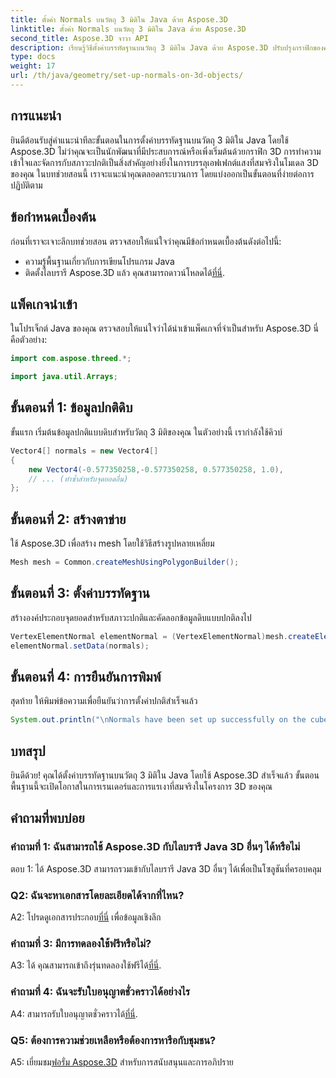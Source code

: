 ```yaml
---
title: ตั้งค่า Normals บนวัตถุ 3 มิติใน Java ด้วย Aspose.3D
linktitle: ตั้งค่า Normals บนวัตถุ 3 มิติใน Java ด้วย Aspose.3D
second_title: Aspose.3D จาวา API
description: เรียนรู้วิธีตั้งค่าบรรทัดฐานบนวัตถุ 3 มิติใน Java ด้วย Aspose.3D ปรับปรุงกราฟิกของคุณด้วยบทช่วยสอนที่ครอบคลุมนี้
type: docs
weight: 17
url: /th/java/geometry/set-up-normals-on-3d-objects/
---
```

## การแนะนำ

ยินดีต้อนรับสู่คำแนะนำทีละขั้นตอนในการตั้งค่าบรรทัดฐานบนวัตถุ 3 มิติใน Java โดยใช้ Aspose.3D ไม่ว่าคุณจะเป็นนักพัฒนาที่มีประสบการณ์หรือเพิ่งเริ่มต้นด้วยกราฟิก 3D การทำความเข้าใจและจัดการกับสภาวะปกติเป็นสิ่งสำคัญอย่างยิ่งในการบรรลุเอฟเฟกต์แสงที่สมจริงในโมเดล 3D ของคุณ ในบทช่วยสอนนี้ เราจะแนะนำคุณตลอดกระบวนการ โดยแบ่งออกเป็นขั้นตอนที่ง่ายต่อการปฏิบัติตาม

## ข้อกำหนดเบื้องต้น

ก่อนที่เราจะเจาะลึกบทช่วยสอน ตรวจสอบให้แน่ใจว่าคุณมีข้อกำหนดเบื้องต้นดังต่อไปนี้:

- ความรู้พื้นฐานเกี่ยวกับการเขียนโปรแกรม Java
-  ติดตั้งไลบรารี Aspose.3D แล้ว คุณสามารถดาวน์โหลดได้[ที่นี่](https://releases.aspose.com/3d/java/).

## แพ็คเกจนำเข้า

ในโปรเจ็กต์ Java ของคุณ ตรวจสอบให้แน่ใจว่าได้นำเข้าแพ็คเกจที่จำเป็นสำหรับ Aspose.3D นี่คือตัวอย่าง:

```java
import com.aspose.threed.*;

import java.util.Arrays;
```

## ขั้นตอนที่ 1: ข้อมูลปกติดิบ

ขั้นแรก เริ่มต้นข้อมูลปกติแบบดิบสำหรับวัตถุ 3 มิติของคุณ ในตัวอย่างนี้ เรากำลังใช้คิวบ์

```java
Vector4[] normals = new Vector4[]
{
    new Vector4(-0.577350258,-0.577350258, 0.577350258, 1.0),
    // ... (ทำซ้ำสำหรับจุดยอดอื่น)
};

```

## ขั้นตอนที่ 2: สร้างตาข่าย

ใช้ Aspose.3D เพื่อสร้าง mesh โดยใช้วิธีสร้างรูปหลายเหลี่ยม

```java
Mesh mesh = Common.createMeshUsingPolygonBuilder();
```

## ขั้นตอนที่ 3: ตั้งค่าบรรทัดฐาน

สร้างองค์ประกอบจุดยอดสำหรับสภาวะปกติและคัดลอกข้อมูลดิบแบบปกติลงไป

```java
VertexElementNormal elementNormal = (VertexElementNormal)mesh.createElement(VertexElementType.NORMAL, MappingMode.CONTROL_POINT, ReferenceMode.DIRECT);
elementNormal.setData(normals);
```

## ขั้นตอนที่ 4: การยืนยันการพิมพ์

สุดท้าย ให้พิมพ์ข้อความเพื่อยืนยันว่าการตั้งค่าปกติสำเร็จแล้ว

```java
System.out.println("\nNormals have been set up successfully on the cube.");
```

## บทสรุป

ยินดีด้วย! คุณได้ตั้งค่าบรรทัดฐานบนวัตถุ 3 มิติใน Java โดยใช้ Aspose.3D สำเร็จแล้ว ขั้นตอนพื้นฐานนี้จะเปิดโอกาสในการเรนเดอร์และการแรเงาที่สมจริงในโครงการ 3D ของคุณ

## คำถามที่พบบ่อย

### คำถามที่ 1: ฉันสามารถใช้ Aspose.3D กับไลบรารี Java 3D อื่นๆ ได้หรือไม่

ตอบ 1: ได้ Aspose.3D สามารถรวมเข้ากับไลบรารี Java 3D อื่นๆ ได้เพื่อเป็นโซลูชันที่ครอบคลุม

### Q2: ฉันจะหาเอกสารโดยละเอียดได้จากที่ไหน?

 A2: โปรดดูเอกสารประกอบ[ที่นี่](https://reference.aspose.com/3d/java/) เพื่อข้อมูลเชิงลึก

### คำถามที่ 3: มีการทดลองใช้ฟรีหรือไม่?

 A3: ได้ คุณสามารถเข้าถึงรุ่นทดลองใช้ฟรีได้[ที่นี่](https://releases.aspose.com/).

### คำถามที่ 4: ฉันจะรับใบอนุญาตชั่วคราวได้อย่างไร

 A4: สามารถรับใบอนุญาตชั่วคราวได้[ที่นี่](https://purchase.aspose.com/temporary-license/).

### Q5: ต้องการความช่วยเหลือหรือต้องการหารือกับชุมชน?

A5: เยี่ยมชม[ฟอรั่ม Aspose.3D](https://forum.aspose.com/c/3d/18) สำหรับการสนับสนุนและการอภิปราย